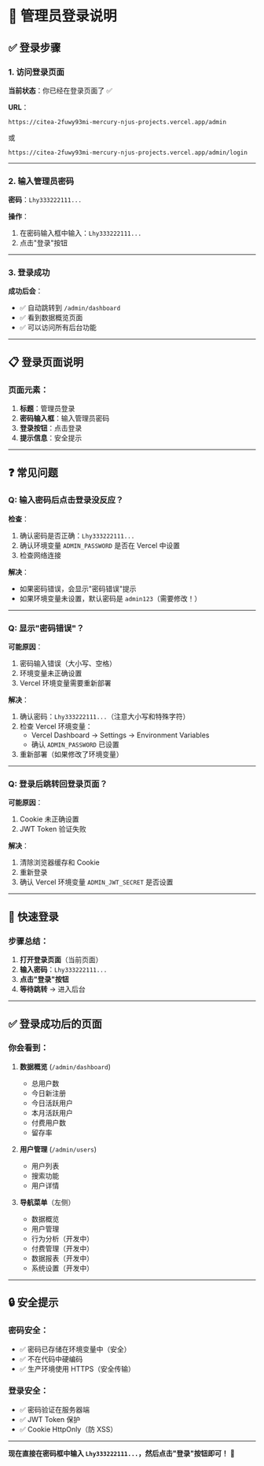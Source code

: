# 🔐 管理员登录说明

## ✅ 登录步骤

### 1. 访问登录页面

**当前状态**：你已经在登录页面了 ✅

**URL**：
```
https://citea-2fuwy93mi-mercury-njus-projects.vercel.app/admin
```
或
```
https://citea-2fuwy93mi-mercury-njus-projects.vercel.app/admin/login
```

---

### 2. 输入管理员密码

**密码**：`Lhy333222111...`

**操作**：
1. 在密码输入框中输入：`Lhy333222111...`
2. 点击"登录"按钮

---

### 3. 登录成功

**成功后会**：
- ✅ 自动跳转到 `/admin/dashboard`
- ✅ 看到数据概览页面
- ✅ 可以访问所有后台功能

---

## 📋 登录页面说明

### 页面元素：

1. **标题**：管理员登录
2. **密码输入框**：输入管理员密码
3. **登录按钮**：点击登录
4. **提示信息**：安全提示

---

## ❓ 常见问题

### Q: 输入密码后点击登录没反应？

**检查**：
1. 确认密码是否正确：`Lhy333222111...`
2. 确认环境变量 `ADMIN_PASSWORD` 是否在 Vercel 中设置
3. 检查网络连接

**解决**：
- 如果密码错误，会显示"密码错误"提示
- 如果环境变量未设置，默认密码是 `admin123`（需要修改！）

---

### Q: 显示"密码错误"？

**可能原因**：
1. 密码输入错误（大小写、空格）
2. 环境变量未正确设置
3. Vercel 环境变量需要重新部署

**解决**：
1. 确认密码：`Lhy333222111...`（注意大小写和特殊字符）
2. 检查 Vercel 环境变量：
   - Vercel Dashboard → Settings → Environment Variables
   - 确认 `ADMIN_PASSWORD` 已设置
3. 重新部署（如果修改了环境变量）

---

### Q: 登录后跳转回登录页面？

**可能原因**：
1. Cookie 未正确设置
2. JWT Token 验证失败

**解决**：
1. 清除浏览器缓存和 Cookie
2. 重新登录
3. 确认 Vercel 环境变量 `ADMIN_JWT_SECRET` 是否设置

---

## 🎯 快速登录

### 步骤总结：

1. **打开登录页面**（当前页面）
2. **输入密码**：`Lhy333222111...`
3. **点击"登录"按钮**
4. **等待跳转** → 进入后台

---

## ✅ 登录成功后的页面

### 你会看到：

1. **数据概览** (`/admin/dashboard`)
   - 总用户数
   - 今日新注册
   - 今日活跃用户
   - 本月活跃用户
   - 付费用户数
   - 留存率

2. **用户管理** (`/admin/users`)
   - 用户列表
   - 搜索功能
   - 用户详情

3. **导航菜单**（左侧）
   - 数据概览
   - 用户管理
   - 行为分析（开发中）
   - 付费管理（开发中）
   - 数据报表（开发中）
   - 系统设置（开发中）

---

## 🔒 安全提示

### 密码安全：

- ✅ 密码已存储在环境变量中（安全）
- ✅ 不在代码中硬编码
- ✅ 生产环境使用 HTTPS（安全传输）

### 登录安全：

- ✅ 密码验证在服务器端
- ✅ JWT Token 保护
- ✅ Cookie HttpOnly（防 XSS）

---

**现在直接在密码框中输入 `Lhy333222111...`，然后点击"登录"按钮即可！** 🚀

